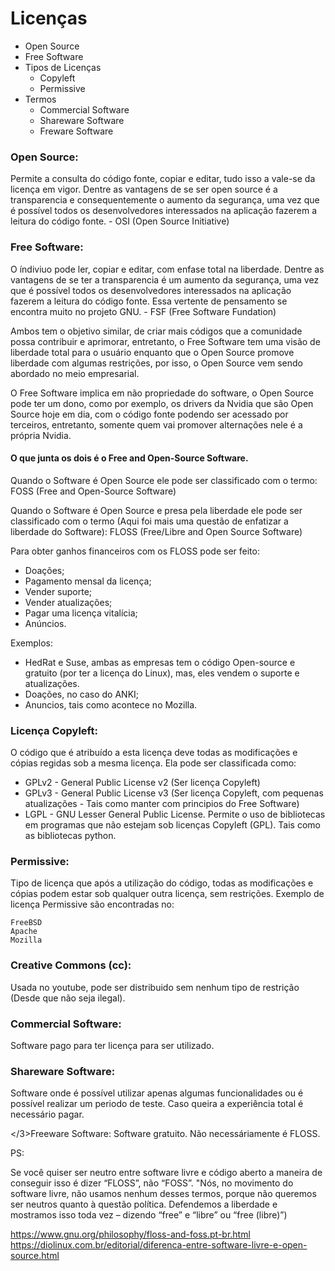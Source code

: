 <h1>Licenças</h1>
  
- Open Source
- Free Software
- Tipos de Licenças
  - Copyleft
  - Permissive
- Termos
  - Commercial Software
  - Shareware Software
  - Freware Software
  

<h3>Open Source:</h3>
  Permite a consulta do código fonte, copiar e editar, tudo isso a vale-se da licença em vigor. Dentre as vantagens de se ser open source é a transparencia e consequentemente o aumento da segurança, uma vez que é possível todos os desenvolvedores interessados na aplicação fazerem a leitura do código fonte. 
  - OSI (Open Source Initiative)
  
  
<h3>Free Software:</h3>
  O índiviuo pode ler, copiar e editar, com enfase total na liberdade. Dentre as vantagens de se ter a transparencia é um aumento da segurança, uma vez que é possível todos os desenvolvedores interessados na aplicação fazerem a leitura do código fonte. Essa vertente de pensamento se encontra muito no projeto GNU.
  - FSF (Free Software Fundation)
  
Ambos tem o objetivo similar, de criar mais códigos que a comunidade possa contribuir e aprimorar, entretanto, o Free Software tem uma visão de liberdade total para o usuário enquanto que o Open Source promove liberdade com algumas restrições, por isso, o Open Source vem sendo abordado no meio empresarial. 

O Free Software implica em não propriedade do software, o Open Source pode ter um dono, como por exemplo, os drivers da Nvidia que são Open Source hoje em dia, com o código fonte podendo ser acessado por terceiros, entretanto, somente quem vai promover alternações nele é a própria Nvidia.

<h4>O que junta os dois é o Free and Open-Source Software.</h4>

Quando o Software é Open Source ele pode ser classificado com o termo:
  FOSS (Free and Open-Source Software)
  
Quando o Software é Open Source e presa pela liberdade ele pode ser classificado com o termo (Aqui foi mais uma questão de enfatizar a liberdade do Software):
  FLOSS (Free/Libre and Open Source Software)

Para obter ganhos financeiros com os FLOSS pode ser feito:

- Doações;
- Pagamento mensal da licença;
- Vender suporte;
- Vender atualizações;
- Pagar uma licença vitalícia;
- Anúncios.

Exemplos: 
- HedRat e Suse, ambas as empresas tem o código Open-source e gratuito (por ter a licença do Linux), mas, eles vendem o suporte e atualizações. 
- Doações, no caso do ANKI;
- Anuncios, tais como acontece no Mozilla.


<h3>Licença Copyleft:</h3>
  
  O código que é atribuído a esta licença deve todas as modificações e cópias regidas sob a mesma licença. Ela pode ser classificada como:
  - GPLv2 - General Public License v2 (Ser licença Copyleft)
  - GPLv3 - General Public License v3 (Ser licença Copyleft, com pequenas atualizações - Tais como manter com principios do Free Software)
  - LGPL - GNU Lesser General Public License. Permite o uso de bibliotecas em programas que não estejam sob licenças Copyleft (GPL). Tais como as bibliotecas python.

<h3>Permissive:</h3>
    Tipo de licença que após a utilização do código, todas as modificações e cópias podem estar sob qualquer outra licença, sem restrições. Exemplo de licença Permissive são encontradas no:

    FreeBSD
    Apache
    Mozilla
    
<h3>Creative Commons (cc):</h3>

  Usada no youtube, pode ser distribuido sem nenhum tipo de restrição (Desde que não seja ilegal).


<h3>Commercial Software:</h3>
  
  Software pago para ter licença para ser utilizado.
  

<h3>Shareware Software:</h3>
    Software onde é possível utilizar apenas algumas funcionalidades ou é possível realizar um periodo de teste. Caso queira a experiência total é necessário pagar.

</3>Freeware Software:</h3>
    Software gratuito. Não necessáriamente é FLOSS.



PS:

Se você quiser ser neutro entre software livre e código aberto a maneira de conseguir isso é dizer “FLOSS”, não “FOSS”.
"Nós, no movimento do software livre, não usamos nenhum desses termos, porque não queremos ser neutros quanto à questão política. Defendemos a liberdade e mostramos isso toda vez – dizendo “free” e “libre” ou “free (libre)”)

https://www.gnu.org/philosophy/floss-and-foss.pt-br.html
https://diolinux.com.br/editorial/diferenca-entre-software-livre-e-open-source.html
